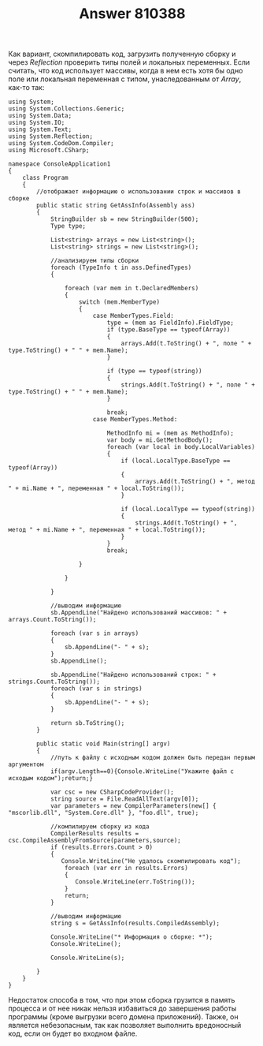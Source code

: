 ﻿---
title: "Answer 810388"
se.owner.user_id: 240512
se.owner.display_name: "MSDN.WhiteKnight"
se.owner.link: "https://ru.stackoverflow.com/users/240512/msdn-whiteknight"
se.answer_id: 810388
se.question_id: 809884
se.post_type: answer
se.score: 5
se.is_accepted: False
---
<p>Как вариант, скомпилировать код, загрузить полученную сборку и через <em>Reflection</em> проверить типы полей и локальных переменных. Если считать, что код использует массивы, когда в нем есть хотя бы одно поле или локальная переменная с типом, унаследованным от <em>Array</em>, как-то так:</p>

<pre><code>using System;
using System.Collections.Generic;
using System.Data;
using System.IO;
using System.Text;
using System.Reflection;
using System.CodeDom.Compiler;
using Microsoft.CSharp;

namespace ConsoleApplication1
{    
    class Program
    {
        //отображает информацию о использовании строк и массивов в сборке
        public static string GetAssInfo(Assembly ass)
        {
            StringBuilder sb = new StringBuilder(500);
            Type type;

            List&lt;string&gt; arrays = new List&lt;string&gt;();
            List&lt;string&gt; strings = new List&lt;string&gt;();

            //анализируем типы сборки
            foreach (TypeInfo t in ass.DefinedTypes)
            {

                foreach (var mem in t.DeclaredMembers)
                {
                    switch (mem.MemberType)
                    {
                        case MemberTypes.Field:
                            type = (mem as FieldInfo).FieldType;
                            if (type.BaseType == typeof(Array))
                            {
                                arrays.Add(t.ToString() + ", поле " + type.ToString() + " " + mem.Name);
                            }

                            if (type == typeof(string))
                            {
                                strings.Add(t.ToString() + ", поле " + type.ToString() + " " + mem.Name);
                            }

                            break;
                        case MemberTypes.Method:

                            MethodInfo mi = (mem as MethodInfo);
                            var body = mi.GetMethodBody();
                            foreach (var local in body.LocalVariables)
                            {
                                if (local.LocalType.BaseType == typeof(Array))
                                {
                                    arrays.Add(t.ToString() + ", метод " + mi.Name + ", переменная " + local.ToString());
                                }

                                if (local.LocalType == typeof(string))
                                {
                                    strings.Add(t.ToString() + ", метод " + mi.Name + ", переменная " + local.ToString());
                                }
                            }
                            break;

                    }

                }

            }

            //выводим информацию
            sb.AppendLine("Найдено использований массивов: " + arrays.Count.ToString());    

            foreach (var s in arrays)
            {
                sb.AppendLine("- " + s);
            }
            sb.AppendLine();

            sb.AppendLine("Найдено использований строк: " + strings.Count.ToString());
            foreach (var s in strings)
            {
                sb.AppendLine("- " + s);
            }

            return sb.ToString();
        }

        public static void Main(string[] argv)
        {
            //путь к файлу с исходным кодом должен быть передан первым аргументом
            if(argv.Length==0){Console.WriteLine("Укажите файл с исходым кодом");return;}

            var csc = new CSharpCodeProvider();
            string source = File.ReadAllText(argv[0]);            
            var parameters = new CompilerParameters(new[] { "mscorlib.dll", "System.Core.dll" }, "foo.dll", true);

            //компилируем сборку из кода
            CompilerResults results = csc.CompileAssemblyFromSource(parameters,source);
            if (results.Errors.Count &gt; 0)
            {
               Console.WriteLine("Не удалось скомпилировать код");
                foreach (var err in results.Errors)
                {
                   Console.WriteLine(err.ToString());
                }
                return;
            }

            //выводим информацию
            string s = GetAssInfo(results.CompiledAssembly);

            Console.WriteLine("* Информация о сборке: *");
            Console.WriteLine();

            Console.WriteLine(s);             

        }       
    }        
}
</code></pre>

<p>Недостаток способа в том, что при этом сборка грузится в память процесса и от нее никак нельзя избавиться до завершения работы программы (кроме выгрузки всего домена приложений). Также, он является небезопасным, так как позволяет выполнить вредоносный код, если он будет во входном файле.</p>
